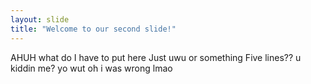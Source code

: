 ```yaml
---
layout: slide
title: "Welcome to our second slide!"
---
```

AHUH
what do I have to put here
Just uwu or something 
Five lines?? u kiddin me?
yo wut
oh i was wrong lmao